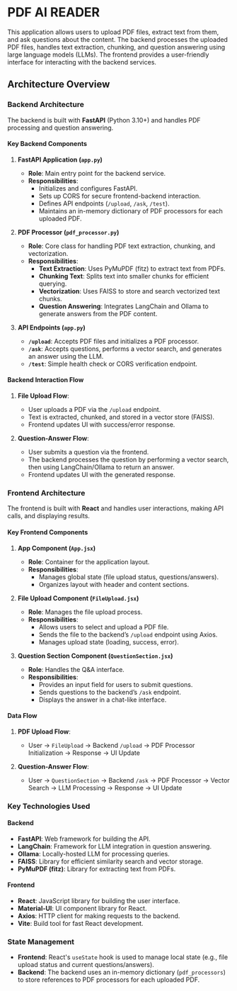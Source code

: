 # PDF AI READER

This application allows users to upload PDF files, extract text from them, and ask questions about the content. The backend processes the uploaded PDF files, handles text extraction, chunking, and question answering using large language models (LLMs). The frontend provides a user-friendly interface for interacting with the backend services.

## Architecture Overview

### Backend Architecture

The backend is built with **FastAPI** (Python 3.10+) and handles PDF processing and question answering.

#### Key Backend Components

1. **FastAPI Application (`app.py`)**
   - **Role**: Main entry point for the backend service.
   - **Responsibilities**:
     - Initializes and configures FastAPI.
     - Sets up CORS for secure frontend-backend interaction.
     - Defines API endpoints (`/upload`, `/ask`, `/test`).
     - Maintains an in-memory dictionary of PDF processors for each uploaded PDF.

2. **PDF Processor (`pdf_processor.py`)**
   - **Role**: Core class for handling PDF text extraction, chunking, and vectorization.
   - **Responsibilities**:
     - **Text Extraction**: Uses PyMuPDF (fitz) to extract text from PDFs.
     - **Chunking Text**: Splits text into smaller chunks for efficient querying.
     - **Vectorization**: Uses FAISS to store and search vectorized text chunks.
     - **Question Answering**: Integrates LangChain and Ollama to generate answers from the PDF content.

3. **API Endpoints (`app.py`)**
   - **`/upload`**: Accepts PDF files and initializes a PDF processor.
   - **`/ask`**: Accepts questions, performs a vector search, and generates an answer using the LLM.
   - **`/test`**: Simple health check or CORS verification endpoint.

#### Backend Interaction Flow
1. **File Upload Flow**:
   - User uploads a PDF via the `/upload` endpoint.
   - Text is extracted, chunked, and stored in a vector store (FAISS).
   - Frontend updates UI with success/error response.

2. **Question-Answer Flow**:
   - User submits a question via the frontend.
   - The backend processes the question by performing a vector search, then using LangChain/Ollama to return an answer.
   - Frontend updates UI with the generated response.

### Frontend Architecture

The frontend is built with **React** and handles user interactions, making API calls, and displaying results.

#### Key Frontend Components

1. **App Component (`App.jsx`)**
   - **Role**: Container for the application layout.
   - **Responsibilities**:
     - Manages global state (file upload status, questions/answers).
     - Organizes layout with header and content sections.

2. **File Upload Component (`FileUpload.jsx`)**
   - **Role**: Manages the file upload process.
   - **Responsibilities**:
     - Allows users to select and upload a PDF file.
     - Sends the file to the backend’s `/upload` endpoint using Axios.
     - Manages upload state (loading, success, error).

3. **Question Section Component (`QuestionSection.jsx`)**
   - **Role**: Handles the Q&A interface.
   - **Responsibilities**:
     - Provides an input field for users to submit questions.
     - Sends questions to the backend’s `/ask` endpoint.
     - Displays the answer in a chat-like interface.

#### Data Flow
1. **PDF Upload Flow**:
   - User → `FileUpload` → Backend `/upload` → PDF Processor Initialization → Response → UI Update

2. **Question-Answer Flow**:
   - User → `QuestionSection` → Backend `/ask` → PDF Processor → Vector Search → LLM Processing → Response → UI Update

### Key Technologies Used

#### Backend
- **FastAPI**: Web framework for building the API.
- **LangChain**: Framework for LLM integration in question answering.
- **Ollama**: Locally-hosted LLM for processing queries.
- **FAISS**: Library for efficient similarity search and vector storage.
- **PyMuPDF (fitz)**: Library for extracting text from PDFs.

#### Frontend
- **React**: JavaScript library for building the user interface.
- **Material-UI**: UI component library for React.
- **Axios**: HTTP client for making requests to the backend.
- **Vite**: Build tool for fast React development.

### State Management
- **Frontend**: React's `useState` hook is used to manage local state (e.g., file upload status and current questions/answers).
- **Backend**: The backend uses an in-memory dictionary (`pdf_processors`) to store references to PDF processors for each uploaded PDF.
